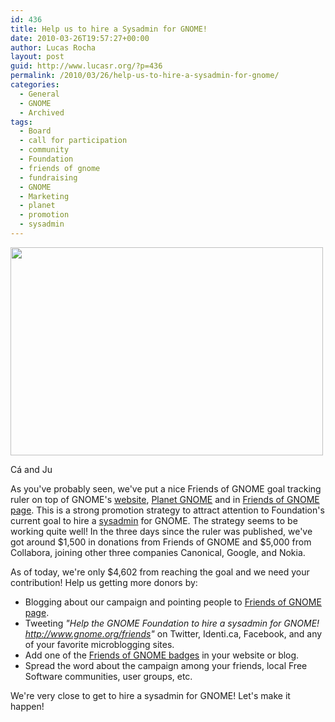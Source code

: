```yaml
---
id: 436
title: Help us to hire a Sysadmin for GNOME!
date: 2010-03-26T19:57:27+00:00
author: Lucas Rocha
layout: post
guid: http://www.lucasr.org/?p=436
permalink: /2010/03/26/help-us-to-hire-a-sysadmin-for-gnome/
categories:
  - General
  - GNOME
  - Archived
tags:
  - Board
  - call for participation
  - community
  - Foundation
  - friends of gnome
  - fundraising
  - GNOME
  - Marketing
  - planet
  - promotion
  - sysadmin
---
```

<div style="width: 510px" class="wp-caption alignnone">
  <a href="http://www.flickr.com/photos/lucasrocha/4418272040/"><img src="http://farm5.static.flickr.com/4001/4418272040_c7c75418e0.jpg" width="500" height="333" /></a>
  <p class="wp-caption-text">
    Cá and Ju
  </p>
</div>

As you've probably seen, we've put a nice Friends of GNOME goal tracking ruler
on top of GNOME's [website](http://www.gnome.org), [Planet
GNOME](http://planet.gnome.org) and in [Friends of GNOME
page](http://www.gnome.org/friends). This is a strong promotion strategy to
attract attention to Foundation's current goal to hire a
[sysadmin](http://live.gnome.org/Sysadmin/AdvisoryMeeting/JobDescription) for
GNOME. The strategy seems to be working quite well! In the three days since the
ruler was published, we've got around $1,500 in donations from Friends of GNOME
and $5,000 from Collabora, joining other three companies Canonical, Google, and
Nokia.

As of today, we're only $4,602 from reaching the goal and we need your contribution! Help us getting more donors by:

  * Blogging about our campaign and pointing people to [Friends of GNOME
  page](http://www.gnome.org/friends).
  * Tweeting _"Help the GNOME Foundation to hire a sysadmin for GNOME!
  http://www.gnome.org/friends"_ on Twitter, Identi.ca, Facebook, and any of
  your favorite microblogging sites.
  * Add one of the [Friends of GNOME
  badges](http://www.gnome.org/friends/promote.html) in your website or blog.
  * Spread the word about the campaign among your friends, local Free Software
  communities, user groups, etc.

We're very close to get to hire a sysadmin for GNOME! Let's make it happen!
